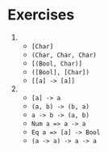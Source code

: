 # Exercises

1. - `[Char]`
   - `(Char, Char, Char)`
   - `[(Bool, Char)]`
   - `([Bool], [Char])`
   - `[[a] -> [a]]`
2. - `[a] -> a`
   - `(a, b) -> (b, a)`
   - `a -> b -> (a, b)`
   - `Num a => a -> a`
   - `Eq a => [a] -> Bool`
   - `(a -> a) -> a -> a`
